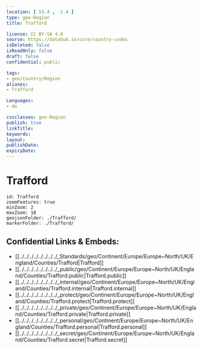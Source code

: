 ```yaml
---
location: [ 53.4 , -2.4 ] 
type: geo-Region
title: Trafford

license: CC BY-SA 4.0
source: https://datahub.io/core/country-codes
isDeleted: false
isReadOnly: false
draft: false
confidential: public

tags:
- geo/Country/Region
aliases:
- Trafford

Languages:
- de

cssclasses: geo-Region
publish: true
linkTitle: 
keywords: 
layout: 
publishDate: 
expiryDate: 
---
```


# Trafford

```leaflet
id: Trafford
zoomFeatures: true 
minZoom: 2 
maxZoom: 18
geojsonFolder: ./Trafford/
markerFolder: ./Trafford/
```


## Confidential Links & Embeds: 
- [[../../../../../../../../_Standards/geo/Continent/Europe/Europe~North/UK/England/Counties/Trafford|Trafford]] 
- [[../../../../../../../../_public/geo/Continent/Europe/Europe~North/UK/England/Counties/Trafford.public|Trafford.public]] 
- [[../../../../../../../../_internal/geo/Continent/Europe/Europe~North/UK/England/Counties/Trafford.internal|Trafford.internal]] 
- [[../../../../../../../../_protect/geo/Continent/Europe/Europe~North/UK/England/Counties/Trafford.protect|Trafford.protect]] 
- [[../../../../../../../../_private/geo/Continent/Europe/Europe~North/UK/England/Counties/Trafford.private|Trafford.private]] 
- [[../../../../../../../../_personal/geo/Continent/Europe/Europe~North/UK/England/Counties/Trafford.personal|Trafford.personal]] 
- [[../../../../../../../../_secret/geo/Continent/Europe/Europe~North/UK/England/Counties/Trafford.secret|Trafford.secret]] 

